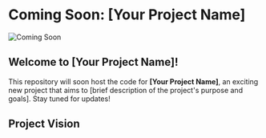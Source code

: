 # Coming Soon: [Your Project Name]

![Coming Soon](https://i.imgur.com/your-image-link.png)

## Welcome to [Your Project Name]!

This repository will soon host the code for **[Your Project Name]**, an exciting new project that aims to [brief description of the project's purpose and goals]. Stay tuned for updates!

## Project Vision
